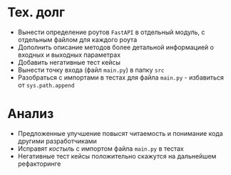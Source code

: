 # Тех. долг

* Вынести определение роутов `FastAPI` в отдельный модуль, с отдельным файлом для каждого роута
* Дополнить описание методов более детальной информацией о входных и выходных параметрах
* Добавить негативные тест кейсы
* Вынести точку входа (файл `main.py`) в папку `src`
* Разобраться с импортами в тестах для файла `main.py` - избавиться от `sys.path.append`

# Анализ
* Предложенные улучшение повысят читаемость и понимание кода другими разработчиками
* Исправят _костыль_ с импортом файла `main.py` в тестах
* Негативные тест кейсы положительно скажутся на дальнейшем рефакторинге
